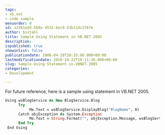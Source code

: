 ```yaml
---
tags:
- vb.net
- code sample
menuorder: 0
id: 12361edd-560a-4532-bec9-53b11dc3767e
author: bsstahl
title: Sample Using Statement in VB.NET 2005
description: 
ispublished: true
showinlist: false
publicationdate: 2006-04-28T20:33:00.000+00:00
lastmodificationdate: 2010-10-22T18:11:36.000+00:00
slug: Sample-Using-Statement-in-VBNET-2005
categories:
- Development

---
```

For future reference, here is a sample using statement in VB.NET 2005.

```vb
Using wsBlogService As New BlogService.Blog  
      Try  
           Me.Text = wsBlogService.DisplayBlog("BlogName", 0)  
      Catch objException As System.Exception  
           Me.Text = String.Format("", objException.Message, wsBlogService.url)  
      End Try  
 End Using
 ```
